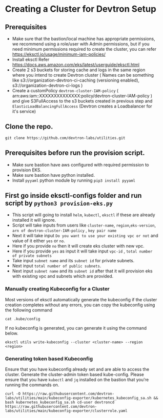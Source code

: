 # Creating a Cluster for Devtron Setup

## Prerequisites

- Make sure that the bastion/local machine has appropriate permissions, we recommend using a role/user with Admin permissions, but if you need minimum permissions required to create the cluster, you can refer https://eksctl.io/usage/minimum-iam-policies/
- Install eksctl Refer https://docs.aws.amazon.com/eks/latest/userguide/eksctl.html
- Create 2 s3 buckets for storing cache and logs in the same region where you intend to create Devtron cluster ( Names can be something like s3://organization-devtron-ci-caching (versioning enabled), s3://organization-devtron-ci-logs )
- Create a customPolicy `devtron-cluster-IAM-policy` ( arn:aws:iam::XXXXXXXXXXXXXX:policy/devtron-cluster-IAM-policy ) and give S3FullAccess to the s3 buckets created in previous step and `ElasticLoadBalancingFullAccess` (Devtron creates a Loadbalancer for it's service)

## Clone the repo.
```
git clone https://github.com/devtron-labs/utilities.git
```
## Prerequisites before run the provision script.

- Make sure bastion have aws configured with required permission to provision EKS.
- Make sure bastion have python installed.
- Install `pyyaml` python module by running `pip3 install pyyaml`

## First go inside eksctl-configs folder and run script by `python3 provision-eks.py`

- This script will going to install `helm`, `kubectl`, `eksctl` if these are already installed it will ignore.
- Script will take inputs from users like `cluster-name`, `region`,`eks-version`, `arn of devtron-cluster-IAM-policy` , `key pair name`
- Next it will take input `Do you want to use your existing vpc or not` and value of it either `yes` or `no`. 
- Here if you provide `no` then it will create eks cluster with new vpc.
- Here if you provide `yes` as input it will take input `vpc-id` , `total number of private subnets` 
- Take input `subnet name` and its `subnet id` for private subnets. 
- Next input `total number of public subnets`.
- Next input `subnet name` and its `subnet id` after that it will provision eks with existing vpc and subnets which are provided.


### Manually creating Kubeconfig for a Cluster

Most versions of eksctl automatically generate the kubeconfig if the cluster creation completes without any errors, you can copy the kubeconfig using the following command

```
cat .kube/config
```

If no kubeconfig is generated, you can generate it using the command below.

```
eksctl utils write-kubeconfig --cluster <cluster-name> --region <region>
```

### Generating token based Kubeconfig

Ensure that you have kubeconfig already set and are able to access the cluster. Generate the cluster-admin token based kube-config. Please ensure that you have `kubectl` and `jq` installed on the bastion that you’re running the commands on.

```
curl -O https://raw.githubusercontent.com/devtron-labs/utilities/main/kubeconfig-exporter/kubernetes_kubeconfig_sa.sh && bash kubernetes_kubeconfig_sa.sh cd-user devtroncd https://raw.githubusercontent.com/devtron-labs/utilities/main/kubeconfig-exporter/clusterrole.yaml
```
